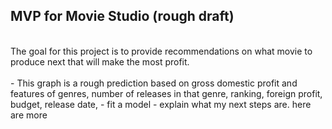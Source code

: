 ## MVP for Movie Studio (rough draft)
<br>
The goal for this project is to provide recommendations on what movie to produce next that will make the most profit.
<br>
<insert grpah>
<br>
- This graph is a rough prediction based on gross domestic profit and features of genres, number of releases in that genre, ranking, foreign profit, budget, release date, 
- fit a model
- explain what my next steps are.
  here are more
  
